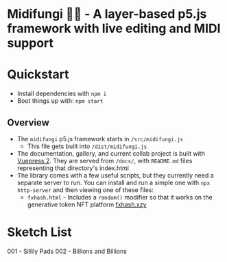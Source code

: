 # Midifungi 🎹🍄 - A layer-based p5.js framework with live editing and MIDI support

# Quickstart

- Install dependencies with `npm i`
- Boot things up with: `npm start`

## Overview

- The `midifungi` p5.js framework starts in `/src/midifungi.js`
  - This file gets built into `/dist/midifungi.js`
- The documentation, gallery, and current collab project is built with [Vuepress 2](https://v2.vuepress.vuejs.org/). They are served from `/docs/`, with `README.md` files representing that directory's index.html
- The library comes with a few useful scripts, but they currently need a separate server to run. You can install and run a simple one with `npx http-server` and then viewing one of these files:
  - `fxhash.html` - Includes a `random()` modifier so that it works on the generative token NFT platform [fxhash.xzy](https://fxhash.xyz)

# Sketch List
001 - Sillily Pads
002 - Billions and Billions